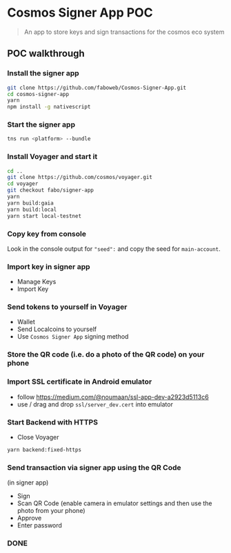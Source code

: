# Cosmos Signer App POC

> An app to store keys and sign transactions for the cosmos eco system

## POC walkthrough

### Install the signer app

```bash
git clone https://github.com/faboweb/Cosmos-Signer-App.git
cd cosmos-signer-app
yarn
npm install -g nativescript
```

### Start the signer app

``` bash
tns run <platform> --bundle
```

### Install Voyager and start it

``` bash
cd ..
git clone https://github.com/cosmos/voyager.git
cd voyager
git checkout fabo/signer-app
yarn
yarn build:gaia
yarn build:local
yarn start local-testnet
```

### Copy key from console

Look in the console output for `"seed":` and copy the seed for `main-account`.

### Import key in signer app

- Manage Keys
- Import Key

### Send tokens to yourself in Voyager

- Wallet
- Send Localcoins to yourself
- Use `Cosmos Signer App` signing method

### Store the QR code (i.e. do a photo of the QR code) on your phone

### Import SSL certificate in Android emulator

- follow https://medium.com/@noumaan/ssl-app-dev-a2923d5113c6
- use / drag and drop `ssl/server_dev.cert` into emulator

### Start Backend with HTTPS

- Close Voyager

``` bash
yarn backend:fixed-https
```

### Send transaction via signer app using the QR Code

(in signer app)

- Sign
- Scan QR Code (enable camera in emulator settings and then use the photo from your phone)
- Approve
- Enter password

### DONE
